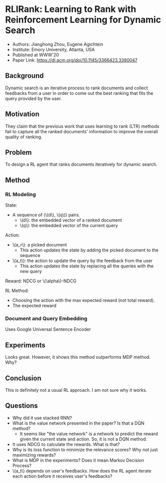 # RLIRank: Learning to Rank with Reinforcement Learning for Dynamic Search

- Authors: Jianghong Zhou, Eugene Agichtein
- Institute: Emory University, Atlanta, USA
- Published at WWW'20
- Paper Link: <https://dl.acm.org/doi/10.1145/3366423.3380047>

## Background

Dynamic search is an iterative process to rank documents and collect feedbacks from a user in order to come out the best ranking that fits the query provided by the user.

## Motivation

They claim that the previous work that uses learning to rank (LTR) methods fail to capture all the ranked documents' information to improve the overall quality of ranking.

## Problem

To design a RL agent that ranks documents iteratively for dynamic search.

## Method

### RL Modeling

State:
- A sequence of (\\(d\\), \\(q\\)) pairs. 
  - \\(d\\): the embedded vector of a ranked document
  - \\(q\\): the embedded vector of the current query

Action:
- \\(a_r\\): a picked document
  - This action updates the state by adding the picked document to the sequence
- \\(a_t\\): the action to update the query by the feedback from the user
  - This action updates the state by replacing all the queries with the new query

Reward: NDCG or \\(\alpha\\)-NDCG

RL Method:
- Choosing the action with the max expected reward (not total reward).
- The expected reward 

### Document and Query Embedding

Uses Google Universal Sentence Encoder

## Experiments

Looks great. However, it shows this method outperforms MDP method. Why?

## Conclusion

This is definitely not a usual RL approach. I am not sure why it works.

## Questions

- Why did it use stacked RNN?
- What is the value network presented in the paper? Is that a DQN method?
  - It seems like "the value network" is a network to predict the reward given the current state and action. So, it is not a DQN method.
- It uses NDCG to calculate the rewards. What is that?
- Why is its loss function to minimize the relevance scores? Why not just maximizing rewards?
- What is MDP in the experiments? Does it mean Markov Decision Process?
- \\(a_t\\) depends on user's feedbacks. How does the RL agent iterate each action before it receives user's feedbacks?
